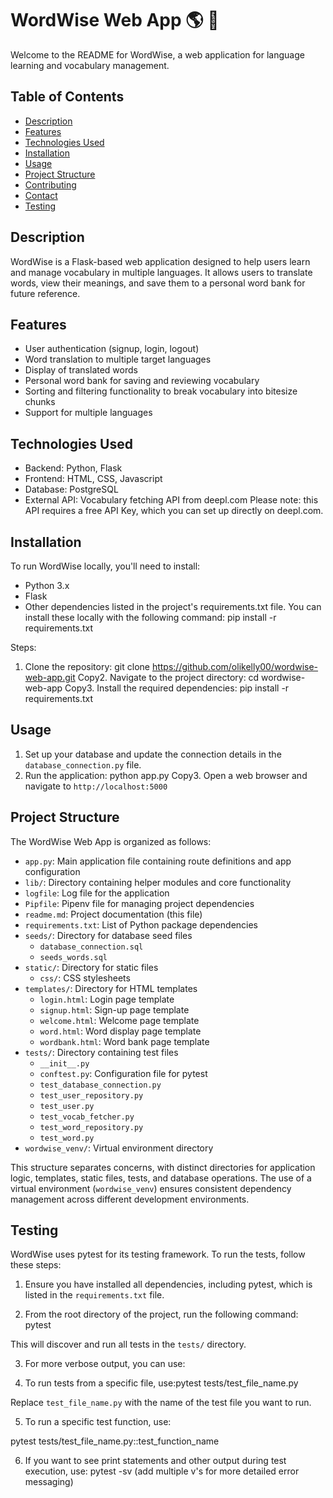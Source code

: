 # WordWise Web App 🌎 📖

Welcome to the README for WordWise, a web application for language learning and vocabulary management.

## Table of Contents
* [Description](#description)
* [Features](#features)
* [Technologies Used](#technologies-used)
* [Installation](#installation)
* [Usage](#usage)
* [Project Structure](#project-structure)
* [Contributing](#contributing)
* [Contact](#contact)
* [Testing](#testing)

## Description

WordWise is a Flask-based web application designed to help users learn and manage vocabulary in multiple languages. It allows users to translate words, view their meanings, and save them to a personal word bank for future reference.

## Features

* User authentication (signup, login, logout)
* Word translation to multiple target languages
* Display of translated words
* Personal word bank for saving and reviewing vocabulary
* Sorting and filtering functionality to break vocabulary into bitesize chunks
* Support for multiple languages

## Technologies Used

* Backend: Python, Flask
* Frontend: HTML, CSS, Javascript
* Database: PostgreSQL 
* External API: Vocabulary fetching API from deepl.com
    Please note: this API requires a free API Key, which you can set up directly on deepl.com. 

## Installation

To run WordWise locally, you'll need to install:

* Python 3.x
* Flask
* Other dependencies listed in the project's requirements.txt file. You can install these locally with the following command: pip install -r requirements.txt

Steps:

1. Clone the repository:
git clone https://github.com/olikelly00/wordwise-web-app.git
Copy2. Navigate to the project directory:
cd wordwise-web-app
Copy3. Install the required dependencies:
pip install -r requirements.txt


## Usage

1. Set up your database and update the connection details in the `database_connection.py` file.
2. Run the application:
python app.py
Copy3. Open a web browser and navigate to `http://localhost:5000`

## Project Structure

The WordWise Web App is organized as follows:

- `app.py`: Main application file containing route definitions and app configuration
- `lib/`: Directory containing helper modules and core functionality
- `logfile`: Log file for the application
- `Pipfile`: Pipenv file for managing project dependencies
- `readme.md`: Project documentation (this file)
- `requirements.txt`: List of Python package dependencies
- `seeds/`: Directory for database seed files
  - `database_connection.sql`
  - `seeds_words.sql`
- `static/`: Directory for static files
  - `css/`: CSS stylesheets
- `templates/`: Directory for HTML templates
  - `login.html`: Login page template
  - `signup.html`: Sign-up page template
  - `welcome.html`: Welcome page template
  - `word.html`: Word display page template
  - `wordbank.html`: Word bank page template
- `tests/`: Directory containing test files
  - `__init__.py`
  - `conftest.py`: Configuration file for pytest
  - `test_database_connection.py`
  - `test_user_repository.py`
  - `test_user.py`
  - `test_vocab_fetcher.py`
  - `test_word_repository.py`
  - `test_word.py`
- `wordwise_venv/`: Virtual environment directory


This structure separates concerns, with distinct directories for application logic, templates, static files, tests, and database operations. The use of a virtual environment (`wordwise_venv`) ensures consistent dependency management across different development environments.


## Testing

WordWise uses pytest for its testing framework. To run the tests, follow these steps:

1. Ensure you have installed all dependencies, including pytest, which is listed in the `requirements.txt` file.

2. From the root directory of the project, run the following command: pytest

This will discover and run all tests in the `tests/` directory.

3. For more verbose output, you can use:

4. To run tests from a specific file, use:pytest tests/test_file_name.py

Replace `test_file_name.py` with the name of the test file you want to run.

5. To run a specific test function, use:

pytest tests/test_file_name.py::test_function_name

6. If you want to see print statements and other output during test execution, use: pytest -sv (add multiple v's for more detailed error messaging)

